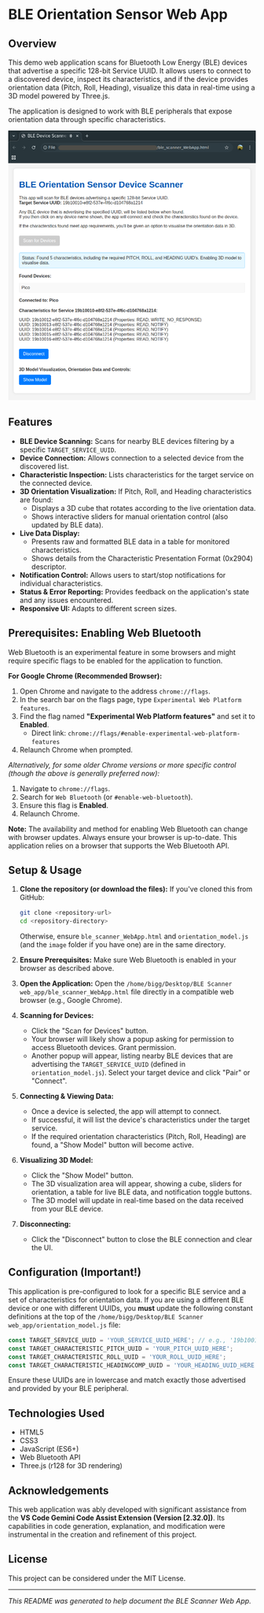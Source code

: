 # BLE Orientation Sensor Web App

## Overview

This demo web application scans for Bluetooth Low Energy (BLE) devices that advertise a specific 128-bit Service UUID. It allows users to connect to a discovered device, inspect its characteristics, and if the device provides orientation data (Pitch, Roll, Heading), visualize this data in real-time using a 3D model powered by Three.js.

The application is designed to work with BLE peripherals that expose orientation data through specific characteristics.

![BLE Scanner Home Page](/image/BLE_Scanner_Web_App.png)

## Features

*   **BLE Device Scanning:** Scans for nearby BLE devices filtering by a specific `TARGET_SERVICE_UUID`.
*   **Device Connection:** Allows connection to a selected device from the discovered list.
*   **Characteristic Inspection:** Lists characteristics for the target service on the connected device.
*   **3D Orientation Visualization:** If Pitch, Roll, and Heading characteristics are found:
    *   Displays a 3D cube that rotates according to the live orientation data.
    *   Shows interactive sliders for manual orientation control (also updated by BLE data).
*   **Live Data Display:**
    *   Presents raw and formatted BLE data in a table for monitored characteristics.
    *   Shows details from the Characteristic Presentation Format (0x2904) descriptor.
*   **Notification Control:** Allows users to start/stop notifications for individual characteristics.
*   **Status & Error Reporting:** Provides feedback on the application's state and any issues encountered.
*   **Responsive UI:** Adapts to different screen sizes.

## Prerequisites: Enabling Web Bluetooth

Web Bluetooth is an experimental feature in some browsers and might require specific flags to be enabled for the application to function.

**For Google Chrome (Recommended Browser):**

1.  Open Chrome and navigate to the address `chrome://flags`.
2.  In the search bar on the flags page, type `Experimental Web Platform features`.
3.  Find the flag named **"Experimental Web Platform features"** and set it to **Enabled**.
    *   Direct link: `chrome://flags/#enable-experimental-web-platform-features`
4.  Relaunch Chrome when prompted.

*Alternatively, for some older Chrome versions or more specific control (though the above is generally preferred now):*
1.  Navigate to `chrome://flags`.
2.  Search for `Web Bluetooth` (or `#enable-web-bluetooth`).
3.  Ensure this flag is **Enabled**.
4.  Relaunch Chrome.

**Note:** The availability and method for enabling Web Bluetooth can change with browser updates. Always ensure your browser is up-to-date. This application relies on a browser that supports the Web Bluetooth API.

## Setup & Usage

1.  **Clone the repository (or download the files):**
    If you've cloned this from GitHub:
    ```bash
    git clone <repository-url>
    cd <repository-directory>
    ```
    Otherwise, ensure `ble_scanner_WebApp.html` and `orientation_model.js` (and the `image` folder if you have one) are in the same directory.

2.  **Ensure Prerequisites:** Make sure Web Bluetooth is enabled in your browser as described above.

3.  **Open the Application:**
    Open the `/home/bigg/Desktop/BLE Scanner web_app/ble_scanner_WebApp.html` file directly in a compatible web browser (e.g., Google Chrome).

4.  **Scanning for Devices:**
    *   Click the "Scan for Devices" button.
    *   Your browser will likely show a popup asking for permission to access Bluetooth devices. Grant permission.
    *   Another popup will appear, listing nearby BLE devices that are advertising the `TARGET_SERVICE_UUID` (defined in `orientation_model.js`). Select your target device and click "Pair" or "Connect".

5.  **Connecting & Viewing Data:**
    *   Once a device is selected, the app will attempt to connect.
    *   If successful, it will list the device's characteristics under the target service.
    *   If the required orientation characteristics (Pitch, Roll, Heading) are found, a "Show Model" button will become active.

6.  **Visualizing 3D Model:**
    *   Click the "Show Model" button.
    *   The 3D visualization area will appear, showing a cube, sliders for orientation, a table for live BLE data, and notification toggle buttons.
    *   The 3D model will update in real-time based on the data received from your BLE device.

7.  **Disconnecting:**
    *   Click the "Disconnect" button to close the BLE connection and clear the UI.

## Configuration (Important!)

This application is pre-configured to look for a specific BLE service and a set of characteristics for orientation data. If you are using a different BLE device or one with different UUIDs, you **must** update the following constant definitions at the top of the `/home/bigg/Desktop/BLE Scanner web_app/orientation_model.js` file:

```javascript
const TARGET_SERVICE_UUID = 'YOUR_SERVICE_UUID_HERE'; // e.g., '19b10010-e8f2-537e-4f6c-d104768a1214'
const TARGET_CHARACTERISTIC_PITCH_UUID = 'YOUR_PITCH_UUID_HERE';
const TARGET_CHARACTERISTIC_ROLL_UUID = 'YOUR_ROLL_UUID_HERE';
const TARGET_CHARACTERISTIC_HEADINGCOMP_UUID = 'YOUR_HEADING_UUID_HERE';
```

Ensure these UUIDs are in lowercase and match exactly those advertised and provided by your BLE peripheral.

## Technologies Used

*   HTML5
*   CSS3
*   JavaScript (ES6+)
*   Web Bluetooth API
*   Three.js (r128 for 3D rendering)

## Acknowledgements

This web application was ably developed with significant assistance from the **VS Code Gemini Code Assist Extension (Version [2.32.0])**. Its capabilities in code generation, explanation, and modification were instrumental in the creation and refinement of this project.

## License

This project can be considered under the MIT License.

---

*This README was generated to help document the BLE Scanner Web App.*

